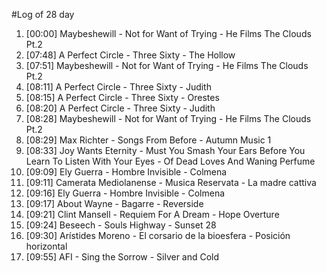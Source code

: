 #Log of 28 day

1. [00:00] Maybeshewill - Not for Want of Trying - He Films The Clouds Pt.2
1. [07:48] A Perfect Circle - Three Sixty - The Hollow
1. [07:51] Maybeshewill - Not for Want of Trying - He Films The Clouds Pt.2
1. [08:11] A Perfect Circle - Three Sixty - Judith
1. [08:15] A Perfect Circle - Three Sixty - Orestes
1. [08:20] A Perfect Circle - Three Sixty - Judith
1. [08:28] Maybeshewill - Not for Want of Trying - He Films The Clouds Pt.2
1. [08:29] Max Richter - Songs From Before - Autumn Music 1
1. [08:33] Joy Wants Eternity - Must You Smash Your Ears Before You Learn To Listen With Your Eyes - Of Dead Loves And Waning Perfume
1. [09:09] Ely Guerra - Hombre Invisible - Colmena
1. [09:11] Camerata Mediolanense - Musica Reservata - La madre cattiva
1. [09:16] Ely Guerra - Hombre Invisible - Colmena
1. [09:17] About Wayne - Bagarre - Reverside
1. [09:21] Clint Mansell - Requiem For A Dream - Hope Overture
1. [09:24] Beseech - Souls Highway - Sunset 28
1. [09:30] Arístides Moreno - El corsario de la bioesfera - Posición horizontal
1. [09:55] AFI - Sing the Sorrow - Silver and Cold
